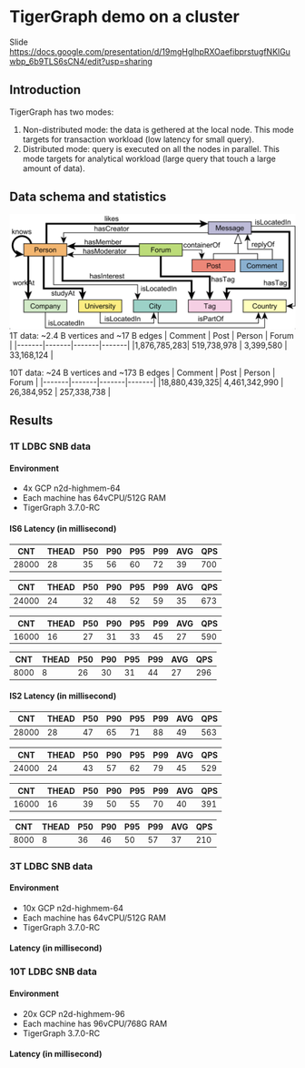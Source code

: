 # TigerGraph demo on a cluster
Slide
https://docs.google.com/presentation/d/19mgHglhpRXOaefibprstugfNKlGuwbp_6b9TLS6sCN4/edit?usp=sharing

## Introduction
TigerGraph has two modes:
1. Non-distributed mode: the data is gethered at the local node. This mode targets for transaction workload (low latency for small query). 
2. Distributed mode: query is executed on all the nodes in parallel. This mode targets for analytical workload (large query that touch a large amount of data).

## Data schema and statistics
![alt text](./schema.png)
1T data: ~2.4 B vertices and ~17 B edges
| Comment  | Post | Person | Forum |
|-------|-------|-------|-------|
|1,876,785,283| 519,738,978 |  3,399,580 | 33,168,124 |

10T data: ~24 B vertices and ~173 B edges
| Comment  | Post | Person | Forum |
|-------|-------|-------|-------| 
|18,880,439,325| 4,461,342,990 |  26,384,952 | 257,338,738 |

## Results
### 1T LDBC SNB data
#### Environment
- 4x GCP n2d-highmem-64 
- Each machine has 64vCPU/512G RAM
- TigerGraph 3.7.0-RC

#### IS6 Latency (in millisecond) 
|CNT    |THEAD  |P50    |P90    |P95    |P99    |AVG    |QPS    |
|-------|-------|-------|-------|-------|-------|-------|-------|
|28000  |28     |35     |56     |60     |72     |39     |700    |

|CNT    |THEAD  |P50    |P90    |P95    |P99    |AVG    |QPS    |
|-------|-------|-------|-------|-------|-------|-------|-------|
|24000  |24     |32     |48     |52     |59     |35     |673    |

|CNT    |THEAD  |P50    |P90    |P95    |P99    |AVG    |QPS    |
|-------|-------|-------|-------|-------|-------|-------|-------|
|16000  |16     |27     |31     |33     |45     |27     |590    |

|CNT    |THEAD  |P50    |P90    |P95    |P99    |AVG    |QPS    |
|-------|-------|-------|-------|-------|-------|-------|-------|
|8000   |8      |26     |30     |31     |44     |27     |296    |

#### IS2 Latency (in millisecond) 
|CNT    |THEAD  |P50    |P90    |P95    |P99    |AVG    |QPS    |
|-------|-------|-------|-------|-------|-------|-------|-------|
|28000  |28     |47     |65     |71     |88     |49     |563    |

|CNT    |THEAD  |P50    |P90    |P95    |P99    |AVG    |QPS    |
|-------|-------|-------|-------|-------|-------|-------|-------|
|24000  |24     |43     |57     |62     |79     |45     |529    |

|CNT    |THEAD  |P50    |P90    |P95    |P99    |AVG    |QPS    |
|-------|-------|-------|-------|-------|-------|-------|-------|
|16000  |16     |39     |50     |55     |70     |40     |391    |

|CNT    |THEAD  |P50    |P90    |P95    |P99    |AVG    |QPS    |
|-------|-------|-------|-------|-------|-------|-------|-------|
|8000   |8      |36     |46     |50     |57     |37     |210    |

### 3T LDBC SNB data
#### Environment 
- 10x GCP n2d-highmem-64 
- Each machine has 64vCPU/512G RAM
- TigerGraph 3.7.0-RC

#### Latency (in millisecond)


### 10T LDBC SNB data
#### Environment 
- 20x GCP n2d-highmem-96 
- Each machine has 96vCPU/768G RAM
- TigerGraph 3.7.0-RC

#### Latency (in millisecond)


